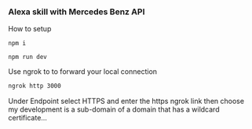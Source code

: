 ### Alexa skill with Mercedes Benz API

How to setup

`npm i`

`npm run dev`

Use ngrok to to forward your local connection
```bash
ngrok http 3000
```

Under Endpoint select HTTPS and enter the https ngrok link then choose my development is a sub-domain of a domain that has a wildcard certificate...

